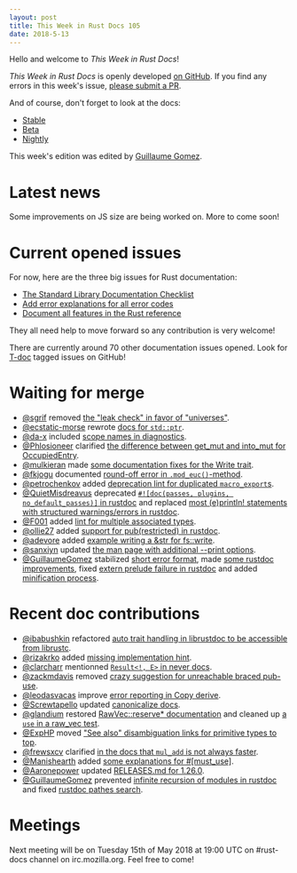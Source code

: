 ```yaml
---
layout: post
title: This Week in Rust Docs 105
date: 2018-5-13
---
```


Hello and welcome to *This Week in Rust Docs*!

*This Week in Rust Docs* is openly developed [on GitHub](https://github.com/GuillaumeGomez/this-week-in-rust-docs).
If you find any errors in this week's issue, [please submit a PR](https://github.com/GuillaumeGomez/this-week-in-rust-docs/pulls).

And of course, don't forget to look at the docs:

* [Stable](https://doc.rust-lang.org/)
* [Beta](https://doc.rust-lang.org/beta/)
* [Nightly](https://doc.rust-lang.org/nightly/)

This week's edition was edited by [Guillaume Gomez](https://github.com/GuillaumeGomez).

# Latest news

Some improvements on JS size are being worked on. More to come soon!

# Current opened issues

For now, here are the three big issues for Rust documentation:

* [The Standard Library Documentation Checklist](https://github.com/rust-lang/rust/issues/29329)
* [Add error explanations for all error codes](https://github.com/rust-lang/rust/issues/32777)
* [Document all features in the Rust reference](https://github.com/rust-lang-nursery/reference/issues/9)

They all need help to move forward so any contribution is very welcome!

There are currently around 70 other documentation issues opened. Look for [T-doc](https://github.com/rust-lang/rust/labels/T-doc) tagged issues on GitHub!

# Waiting for merge

* [@sgrif](https://github.com/sgrif) removed [the "leak check" in favor of "universes"](https://github.com/rust-lang/rust/pull/48407).
* [@ecstatic-morse](https://github.com/ecstatic-morse) rewrote [docs for `std::ptr`](https://github.com/rust-lang/rust/pull/49767).
* [@da-x](https://github.com/da-x) included [scope names in diagnostics](https://github.com/rust-lang/rust/pull/49898).
* [@Phlosioneer](https://github.com/Phlosioneer) clarified [the difference between get_mut and into_mut for OccupiedEntry](https://github.com/rust-lang/rust/pull/49743).
* [@mulkieran](https://github.com/mulkieran) made [some documentation fixes for the Write trait](https://github.com/rust-lang/rust/pull/50255).
* [@fkjogu](https://github.com/fkjogu) documented [round-off error in `.mod_euc()`-method](https://github.com/rust-lang/rust/pull/50342).
* [@petrochenkov](https://github.com/petrochenkov) added [deprecation lint for duplicated `macro_export`s](https://github.com/rust-lang/rust/pull/50143).
* [@QuietMisdreavus](https://github.com/QuietMisdreavus) deprecated [`#![doc(passes, plugins, no_default_passes)]` in rustdoc](https://github.com/rust-lang/rust/pull/50669) and replaced [most (e)println! statements with structured warnings/errors in rustdoc](https://github.com/rust-lang/rust/pull/50541).
* [@F001](https://github.com/F001) added [lint for multiple associated types](https://github.com/rust-lang/rust/pull/50682).
* [@ollie27](https://github.com/ollie27) added [support for pub(restricted) in rustdoc](https://github.com/rust-lang/rust/pull/50691).
* [@adevore](https://github.com/adevore) added [example writing a &str for fs::write](https://github.com/rust-lang/rust/pull/50624).
* [@sanxiyn](https://github.com/sanxiyn) updated [the man page with additional --print options](https://github.com/rust-lang/rust/pull/50594).
* [@GuillaumeGomez](https://github.com/GuillaumeGomez) stabilized [short error format](https://github.com/rust-lang/rust/pull/49546), made [some rustdoc improvements](https://github.com/rust-lang/rust/pull/50259), fixed [extern prelude failure in rustdoc](https://github.com/rust-lang/rust/pull/50617) and added [minification process](https://github.com/rust-lang/rust/pull/50632).

# Recent doc contributions

* [@ibabushkin](https://github.com/ibabushkin) refactored [auto trait handling in librustdoc to be accessible from librustc](https://github.com/rust-lang/rust/pull/49711).
* [@rizakrko](https://github.com/rizakrko) added [missing implementation hint](https://github.com/rust-lang/rust/pull/50161).
* [@clarcharr](https://github.com/clarcharr) mentionned [`Result<!, E>` in never docs](https://github.com/rust-lang/rust/pull/49988).
* [@zackmdavis](https://github.com/zackmdavis) removed [crazy suggestion for unreachable braced pub-use](https://github.com/rust-lang/rust/pull/50476).
* [@leodasvacas](https://github.com/leodasvacas) improve [error reporting in Copy derive](https://github.com/rust-lang/rust/pull/50536).
* [@Screwtapello](https://github.com/Screwtapello) updated [canonicalize docs](https://github.com/rust-lang/rust/pull/50602).
* [@glandium](https://github.com/glandium) restored [RawVec::reserve* documentation](https://github.com/rust-lang/rust/pull/50591) and cleaned up [a `use` in a raw_vec test](https://github.com/rust-lang/rust/pull/50527).
* [@ExpHP](https://github.com/ExpHP) moved ["See also" disambiguation links for primitive types to top](https://github.com/rust-lang/rust/pull/50588).
* [@frewsxcv](https://github.com/frewsxcv) clarified [in the docs that `mul_add` is not always faster](https://github.com/rust-lang/rust/pull/50572).
* [@Manishearth](https://github.com/Manishearth) added [some explanations for #[must_use]](https://github.com/rust-lang/rust/pull/50511).
* [@Aaronepower](https://github.com/Aaronepower) updated [RELEASES.md for 1.26.0](https://github.com/rust-lang/rust/pull/49523).
* [@GuillaumeGomez](https://github.com/GuillaumeGomez) prevented [infinite recursion of modules in rustdoc](https://github.com/rust-lang/rust/pull/50305) and fixed [rustdoc pathes search](https://github.com/rust-lang/rust/pull/50432).

# Meetings

Next meeting will be on Tuesday 15th of May 2018 at 19:00 UTC on #rust-docs channel on irc.mozilla.org. Feel free to come!

